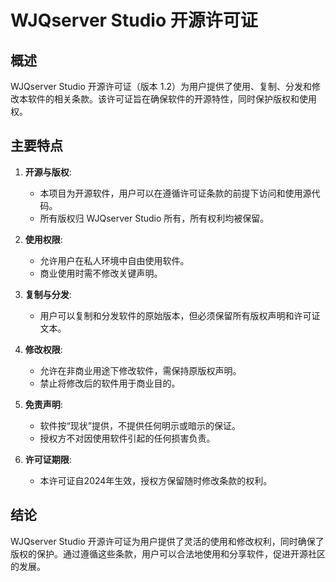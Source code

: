 # WJQserver Studio 开源许可证

## 概述

WJQserver Studio 开源许可证（版本 1.2）为用户提供了使用、复制、分发和修改本软件的相关条款。该许可证旨在确保软件的开源特性，同时保护版权和使用权。

## 主要特点

1. **开源与版权**:
   - 本项目为开源软件，用户可以在遵循许可证条款的前提下访问和使用源代码。
   - 所有版权归 WJQserver Studio 所有，所有权利均被保留。

2. **使用权限**:
   - 允许用户在私人环境中自由使用软件。
   - 商业使用时需不修改关键声明。

3. **复制与分发**:
   - 用户可以复制和分发软件的原始版本，但必须保留所有版权声明和许可证文本。

4. **修改权限**:
   - 允许在非商业用途下修改软件，需保持原版权声明。
   - 禁止将修改后的软件用于商业目的。

5. **免责声明**:
   - 软件按“现状”提供，不提供任何明示或暗示的保证。
   - 授权方不对因使用软件引起的任何损害负责。

6. **许可证期限**:
   - 本许可证自2024年生效，授权方保留随时修改条款的权利。

## 结论

WJQserver Studio 开源许可证为用户提供了灵活的使用和修改权利，同时确保了版权的保护。通过遵循这些条款，用户可以合法地使用和分享软件，促进开源社区的发展。
